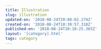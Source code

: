 ```yaml
---
title: Illustration
slug: illustration
updated-on: '2018-08-24T20:08:02.274Z'
created-on: '2018-08-24T10:38:57.318Z'
published-on: '2018-08-24T20:10:25.365Z'
layout: '[category].html'
tags: category
---
```



